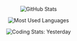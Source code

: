 <div align="center">

![GitHub Stats](https://github-readme-stats.vercel.app/api?username=yadavgulshan&custom_title=GitHub+Stats&show_icons=true&include_all_commits=true&theme=github_dark&hide_border=true)  
 
![Most Used Languages](https://github-readme-stats.vercel.app/api/top-langs/?username=yadavgulshan&theme=github_dark&layout=compact&hide_border=true)  

![Coding Stats: Yesterday](https://github-readme-stats.vercel.app/api/wakatime?username=yadavgulshan&api_domain=aws.rojser.best&range=yesterday&hide_border=true&theme=github_dark&custom_title=Coding+Stats:+Yesterday&layout=compact)
 
</div>